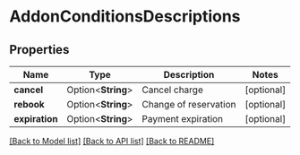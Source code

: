 # AddonConditionsDescriptions

## Properties

Name | Type | Description | Notes
------------ | ------------- | ------------- | -------------
**cancel** | Option<**String**> | Cancel charge | [optional]
**rebook** | Option<**String**> | Change of reservation | [optional]
**expiration** | Option<**String**> | Payment expiration | [optional]

[[Back to Model list]](../README.md#documentation-for-models) [[Back to API list]](../README.md#documentation-for-api-endpoints) [[Back to README]](../README.md)


